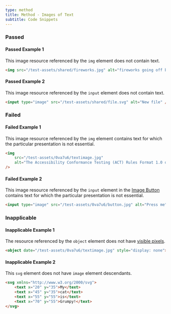 ```yaml
---
type: method
title: Method - Images of Text
subtitle: Code Snippets
---
```


### Passed

#### Passed Example 1

This image resource referenced by the `img` element does not contain text.

```html
<img src="/test-assets/shared/fireworks.jpg" alt="fireworks going off behind the Eiffel tower at night" />
```

#### Passed Example 2

This image resource referenced by the `input` element does not contain text.

```html
<input type="image" src="/test-assets/shared/file.svg" alt="New file" />
```

### Failed

#### Failed Example 1

This image resource referenced by the `img` element contains text for which the particular presentation is not essential.

```html
<img
	src="/test-assets/0va7u6/textimage.jpg"
	alt="The Accessibility Conformance Testing (ACT) Rules Format 1.0 defines a format for writing accessibility test rules."
/>
```

#### Failed Example 2

This image resource referenced by the `input` element in the [Image Button](https://html.spec.whatwg.org/multipage/input.html#image-button-state-(type=image)) contains text for which the particular presentation is not essential.

```html
<input type="image" src="/test-assets/0va7u6/button.jpg" alt="Press me" />
```

### Inapplicable

#### Inapplicable Example 1

The resource referenced by the `object` element does not have [visible pixels](https://www.w3.org/WAI/standards-guidelines/act/rules/0va7u6/proposed/#visible "Definition of visible").

```html
<object date="/test-assets/0va7u6/textimage.jpg" style="display: none"></object>
```

#### Inapplicable Example 2

This `svg` element does not have `image` element descendants.

```html
<svg xmlns="http://www.w3.org/2000/svg">
	<text x="20" y="35">My</text>
	<text x="45" y="35">cat</text>
	<text x="55" y="55">is</text>
	<text x="70" y="55">Grumpy!</text>
</svg>
```
